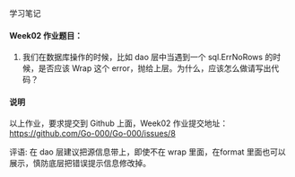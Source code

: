 学习笔记

#### Week02 作业题目：

1. 我们在数据库操作的时候，比如 dao 层中当遇到一个 sql.ErrNoRows 的时候，是否应该 Wrap 这个 error，抛给上层。为什么，应该怎么做请写出代码？


#### 说明
以上作业，要求提交到 Github 上面，Week02 作业提交地址：
https://github.com/Go-000/Go-000/issues/8  

评语:
在 dao 层建议把源信息带上，即使不在 wrap 里面，在format 里面也可以展示，慎防底层把错误提示信息修改掉。
